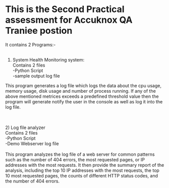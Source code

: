 <h1>This is the Second Practical assessment for Accuknox QA Traniee postion</h1>
It contains 2 Programs:-
<br><br>

1) System Health Monitoring system:<br>
  Contains 2 files<br>
    -Python Script<br>
    -sample output log file

  This program generates a log file which logs the data about the cpu usage, memory usage, disk usage and number of process running.
  If any of the above mentioned metrices exceeds a predefined threshold value then the program will generate notify the user in the console as well as log it into the log file.
  
<br><br>
2) Log file analyzer<br>
   Contains 2 files<br>
     -Python Script<br>
     -Demo Webserver log file<br>
<br>
   This program analyzes the log file of a web server for common patterns such as the number of 404 errors, the most requested pages, or IP addresses with the most requests.
   It then provide the summary report of the analysis, including the top 10 IP addresses with the most requests, the top 10 most requested pages, the counts of different HTTP status codes, and the number of 404 errors.

